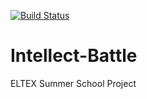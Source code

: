 [![Build Status](https://travis-ci.org/FNickRU/Intellect-Battle.svg?branch=master)](https://travis-ci.org/FNickRU/Intellect-Battle)

# Intellect-Battle
ELTEX Summer School Project
